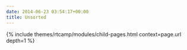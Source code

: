 ```yaml
---
date: 2014-06-23 03:54:17+00:00
title: Unsorted
---
```


{% include themes/rtcamp/modules/child-pages.html context=page.url depth=1 %}
